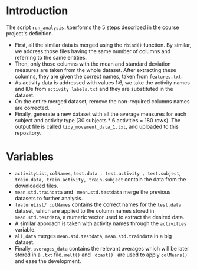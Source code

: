 <html>

<head>
<title>Getting and Cleaning Data</title>
</head>

<body>
<h1>Introduction</h1>
<div>
    
<p>The script <code>run_analysis.R</code>performs the 5 steps described in the course project's definition.</p>

<ul>
<li>First, all the similar data is merged using the <code>rbind()</code> function. By similar, we address those files having the same number of columns and referring to the same entities.</li>

<li>Then, only those columns with the mean and standard deviation measures are taken from the whole dataset. After extracting these columns, they are given the correct names, taken from <code>features.txt</code>.</li>

<li>As activity data is addressed with values 1:6, we take the activity names and IDs from <code>activity_labels.txt</code> and they are substituted in the dataset.</li>

<li>On the entire merged dataset, remove the non-required columns names are corrected.</li>
<li>Finally, generate a new dataset with all the average measures for each subject and activity type (30 subjects * 6 activities = 180 rows). The output file is called <code>tidy_movement_data_1.txt</code>, and uploaded to this repository.</li>
</ul>

<h1>Variables</h1>

<ul>
<li><code>activityList</code>, <code>colNames</code>, <code>test.data , test.activity , test.subject</code>, <code>train.data, train.activity, train.subject</code> contain the data from the downloaded files.</li>
<li><code>mean.std.traindata</code> and  <code> mean.std.testdata</code>  merge the previous datasets to further analysis.</li>
<li><code>featureList/ colNames</code> contains the correct names for the <code>test.data</code> dataset, which are applied to the column names stored in <code>mean.std.testdata</code>, a numeric vector used to extract the desired data.</li>
<li>A similar approach is taken with activity names through the <code>activities</code> variable.</li>
<li><code>all_data</code> merges <code>mean.std.testdata</code>, <code>mean.std.traindata</code>  in a big dataset.</li>
<li>Finally, <code>averages_data</code> contains the relevant averages which will be later stored in a <code>.txt</code> file. <code>melt()</code> and <code> dcast() </code> are used to apply <code>colMeans()</code> and ease the development.</li>
</ul>
</article>
  </div>

</div>


</body>
</html>
